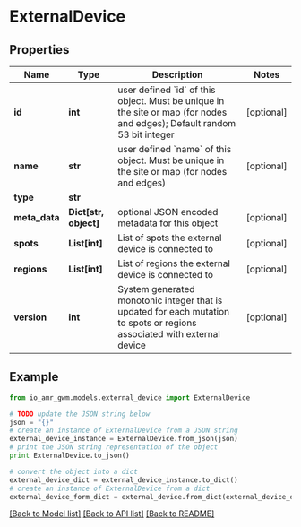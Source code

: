 # ExternalDevice


## Properties
Name | Type | Description | Notes
------------ | ------------- | ------------- | -------------
**id** | **int** | user defined &#x60;id&#x60; of this object. Must be unique in the site or map (for nodes and edges); Default random 53 bit integer | [optional] 
**name** | **str** | user defined &#x60;name&#x60; of this object. Must be unique in the site or map (for nodes and edges) | [optional] 
**type** | **str** |  | 
**meta_data** | **Dict[str, object]** | optional JSON encoded metadata for this object | [optional] 
**spots** | **List[int]** | List of spots the external device is connected to | [optional] 
**regions** | **List[int]** | List of regions the external device is connected to | [optional] 
**version** | **int** | System generated monotonic integer that is updated for each mutation to spots or regions associated with external device | [optional] 

## Example

```python
from io_amr_gwm.models.external_device import ExternalDevice

# TODO update the JSON string below
json = "{}"
# create an instance of ExternalDevice from a JSON string
external_device_instance = ExternalDevice.from_json(json)
# print the JSON string representation of the object
print ExternalDevice.to_json()

# convert the object into a dict
external_device_dict = external_device_instance.to_dict()
# create an instance of ExternalDevice from a dict
external_device_form_dict = external_device.from_dict(external_device_dict)
```
[[Back to Model list]](../README.md#documentation-for-models) [[Back to API list]](../README.md#documentation-for-api-endpoints) [[Back to README]](../README.md)



